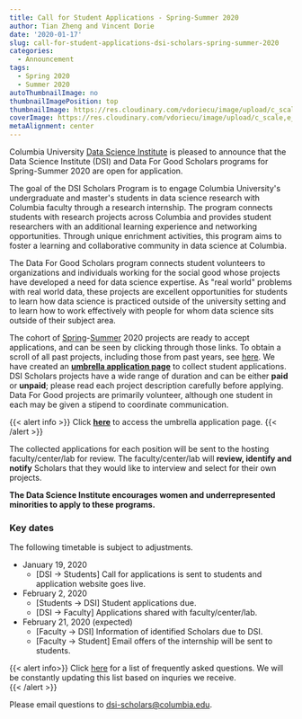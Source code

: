 ```yaml
---
title: Call for Student Applications - Spring-Summer 2020
author: Tian Zheng and Vincent Dorie
date: '2020-01-17'
slug: call-for-student-applications-dsi-scholars-spring-summer-2020
categories:
  - Announcement
tags:
  - Spring 2020
  - Summer 2020
autoThumbnailImage: no
thumbnailImagePosition: top
thumbnailImage: https://res.cloudinary.com/vdoriecu/image/upload/c_scale,w_720/v1579453473/opencall_spring-summer2020_rvj8zb.png
coverImage: https://res.cloudinary.com/vdoriecu/image/upload/c_scale,e_blur:300,w_800/v1579453473/opencall_spring-summer2020_rvj8zb.png
metaAlignment: center
---
```

Columbia University [Data Science Institute](http://datascience.columbia.edu/) is pleased to announce that the Data Science Institute (DSI) and Data For Good Scholars programs for Spring-Summer 2020 are open for application.

The goal of the DSI Scholars Program is to engage Columbia University's undergraduate and master's students in data science research with Columbia faculty through a research internship. The program connects students with research projects across Columbia and provides student researchers with an additional learning experience and networking opportunities. Through unique enrichment activities, this program aims to foster a learning and collaborative community in data science at Columbia.

The Data For Good Scholars program connects student volunteers to organizations and individuals working for the social good whose projects have developed a need for data science expertise. As "real world" problems with real world data, these projects are excellent opportunities for students to learn how data science is practiced outside of the university setting and to learn how to work effectively with people for whom data science sits outside of their subject area.

<!--more-->
The cohort of [Spring](https://cu-dsi-scholars.github.io/DSI-scholars/categories/project-spring-2020/)-[Summer](https://cu-dsi-scholars.github.io/DSI-scholars/categories/project-summer-2020/) 2020 projects are ready to accept applications, and can be seen by clicking through those links. To obtain a scroll of all past projects, including those from past years, see [here](https://cu-dsi-scholars.github.io/DSI-scholars). We have created an [**umbrella application page**](https://forms.gle/FirneensvXgZGE6HA) to collect student applications. DSI Scholars projects have a wide range of duration and can be either **paid** or **unpaid**; please read each project description carefully before applying. Data For Good projects are primarily volunteer, although one student in each may be given a stipend to coordinate communication.

{{< alert info >}}
Click [**here**](https://forms.gle/FirneensvXgZGE6HA) to access the umbrella application page. 
{{< /alert >}}

The collected applications for each position will be sent to the hosting faculty/center/lab for review. The faculty/center/lab will **review, identify and notify** Scholars that they would like to interview and select for their own projects. 

**The Data Science Institute encourages women and underrepresented minorities to apply to these programs.**

### Key dates 

The following timetable is subject to adjustments. 

+ January 19, 2020
    + [DSI -> Students] Call for applications is sent to students and application website goes live.
+ February 2, 2020
    + [Students -> DSI] Student applications due.
    + [DSI -> Faculty] Applications shared with faculty/center/lab.
+ February 21, 2020 (expected)
    + [Faculty -> DSI] Information of identified Scholars due to DSI.
    + [Faculty -> Student] Email offers of the internship will be sent to students.
        
{{< alert info>}}
Click [here](/page/faq2020) for a list of frequently asked questions. We will be constantly updating this list based on inquries we receive.  
{{< /alert >}}

Please email questions to <dsi-scholars@columbia.edu>.
